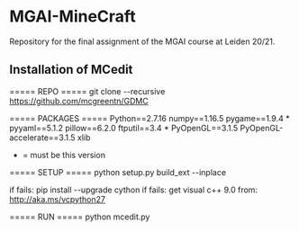 # MGAI-MineCraft

Repository for the final assignment of the MGAI course at Leiden 20/21.

## Installation of MCedit

===== REPO =====
git clone --recursive https://github.com/mcgreentn/GDMC

===== PACKAGES =====
Python==2.7.16
numpy==1.16.5
pygame==1.9.4 *
pyyaml==5.1.2
pillow==6.2.0
ftputil==3.4 *
PyOpenGL==3.1.5
PyOpenGL-accelerate==3.1.5
xlib

* = must be this version

===== SETUP =====
python setup.py build_ext --inplace

if fails:
	pip install --upgrade cython
	if fails:
		get visual c++ 9.0 from: http://aka.ms/vcpython27

===== RUN =====
python mcedit.py
